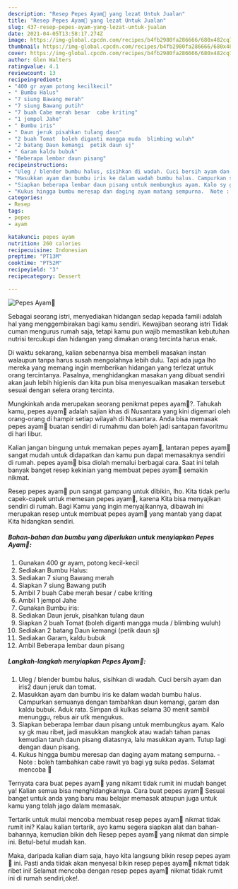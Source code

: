 ```yaml
---
description: "Resep Pepes Ayam🐔 yang lezat Untuk Jualan"
title: "Resep Pepes Ayam🐔 yang lezat Untuk Jualan"
slug: 437-resep-pepes-ayam-yang-lezat-untuk-jualan
date: 2021-04-05T13:58:17.274Z
image: https://img-global.cpcdn.com/recipes/b4fb2980fa286666/680x482cq70/pepes-ayam🐔-foto-resep-utama.jpg
thumbnail: https://img-global.cpcdn.com/recipes/b4fb2980fa286666/680x482cq70/pepes-ayam🐔-foto-resep-utama.jpg
cover: https://img-global.cpcdn.com/recipes/b4fb2980fa286666/680x482cq70/pepes-ayam🐔-foto-resep-utama.jpg
author: Glen Walters
ratingvalue: 4.1
reviewcount: 13
recipeingredient:
- "400 gr ayam potong kecilkecil"
- " Bumbu Halus"
- "7 siung Bawang merah"
- "7 siung Bawang putih"
- "7 buah Cabe merah besar  cabe kriting"
- "1 jempol Jahe"
- " Bumbu iris"
- " Daun jeruk pisahkan tulang daun"
- "2 buah Tomat  boleh diganti mangga muda  blimbing wuluh"
- "2 batang Daun kemangi  petik daun sj"
- " Garam kaldu bubuk"
- "Beberapa lembar daun pisang"
recipeinstructions:
- "Uleg / blender bumbu halus, sisihkan di wadah. Cuci bersih ayam dan iris2 daun jeruk dan tomat."
- "Masukkan ayam dan bumbu iris ke dalam wadah bumbu halus. Campurkan semuanya dengan tambahkan daun kemangi, garam dan kaldu bubuk. Aduk rata. Simpan di kulkas selama 30 menit sambil menunggu, rebus air utk mengukus."
- "Siapkan beberapa lembar daun pisang untuk membungkus ayam. Kalo sy gk mau ribet, jadi masukkan mangkok atau wadah tahan panas kemudian taruh daun pisang diatasnya, lalu masukkan ayam. Tutup lagi dengan daun pisang."
- "Kukus hingga bumbu meresap dan daging ayam matang sempurna.  Note : boleh tambahkan cabe rawit ya bagi yg suka pedas. Selamat mencoba 🥰"
categories:
- Resep
tags:
- pepes
- ayam

katakunci: pepes ayam 
nutrition: 260 calories
recipecuisine: Indonesian
preptime: "PT13M"
cooktime: "PT52M"
recipeyield: "3"
recipecategory: Dessert

---
```



![Pepes Ayam🐔](https://img-global.cpcdn.com/recipes/b4fb2980fa286666/680x482cq70/pepes-ayam🐔-foto-resep-utama.jpg)

Sebagai seorang istri, menyediakan hidangan sedap kepada famili adalah hal yang menggembirakan bagi kamu sendiri. Kewajiban seorang istri Tidak cuman mengurus rumah saja, tetapi kamu pun wajib memastikan kebutuhan nutrisi tercukupi dan hidangan yang dimakan orang tercinta harus enak.

Di waktu  sekarang, kalian sebenarnya bisa membeli masakan instan walaupun tanpa harus susah mengolahnya lebih dulu. Tapi ada juga lho mereka yang memang ingin memberikan hidangan yang terlezat untuk orang tercintanya. Pasalnya, menghidangkan masakan yang dibuat sendiri akan jauh lebih higienis dan kita pun bisa menyesuaikan masakan tersebut sesuai dengan selera orang tercinta. 



Mungkinkah anda merupakan seorang penikmat pepes ayam🐔?. Tahukah kamu, pepes ayam🐔 adalah sajian khas di Nusantara yang kini digemari oleh orang-orang di hampir setiap wilayah di Nusantara. Anda bisa memasak pepes ayam🐔 buatan sendiri di rumahmu dan boleh jadi santapan favoritmu di hari libur.

Kalian jangan bingung untuk memakan pepes ayam🐔, lantaran pepes ayam🐔 sangat mudah untuk didapatkan dan kamu pun dapat memasaknya sendiri di rumah. pepes ayam🐔 bisa diolah memalui berbagai cara. Saat ini telah banyak banget resep kekinian yang membuat pepes ayam🐔 semakin nikmat.

Resep pepes ayam🐔 pun sangat gampang untuk dibikin, lho. Kita tidak perlu capek-capek untuk memesan pepes ayam🐔, karena Kita bisa menyajikan sendiri di rumah. Bagi Kamu yang ingin menyajikannya, dibawah ini merupakan resep untuk membuat pepes ayam🐔 yang mantab yang dapat Kita hidangkan sendiri.

<!--inarticleads1-->

##### Bahan-bahan dan bumbu yang diperlukan untuk menyiapkan Pepes Ayam🐔:

1. Gunakan 400 gr ayam, potong kecil-kecil
1. Sediakan  Bumbu Halus:
1. Sediakan 7 siung Bawang merah
1. Siapkan 7 siung Bawang putih
1. Ambil 7 buah Cabe merah besar / cabe kriting
1. Ambil 1 jempol Jahe
1. Gunakan  Bumbu iris:
1. Sediakan  Daun jeruk, pisahkan tulang daun
1. Siapkan 2 buah Tomat  (boleh diganti mangga muda / blimbing wuluh)
1. Sediakan 2 batang Daun kemangi  (petik daun sj)
1. Sediakan  Garam, kaldu bubuk
1. Ambil Beberapa lembar daun pisang




<!--inarticleads2-->

##### Langkah-langkah menyiapkan Pepes Ayam🐔:

1. Uleg / blender bumbu halus, sisihkan di wadah. Cuci bersih ayam dan iris2 daun jeruk dan tomat.
1. Masukkan ayam dan bumbu iris ke dalam wadah bumbu halus. Campurkan semuanya dengan tambahkan daun kemangi, garam dan kaldu bubuk. Aduk rata. Simpan di kulkas selama 30 menit sambil menunggu, rebus air utk mengukus.
1. Siapkan beberapa lembar daun pisang untuk membungkus ayam. Kalo sy gk mau ribet, jadi masukkan mangkok atau wadah tahan panas kemudian taruh daun pisang diatasnya, lalu masukkan ayam. Tutup lagi dengan daun pisang.
1. Kukus hingga bumbu meresap dan daging ayam matang sempurna.  - Note : boleh tambahkan cabe rawit ya bagi yg suka pedas. Selamat mencoba 🥰




Ternyata cara buat pepes ayam🐔 yang nikamt tidak rumit ini mudah banget ya! Kalian semua bisa menghidangkannya. Cara buat pepes ayam🐔 Sesuai banget untuk anda yang baru mau belajar memasak ataupun juga untuk kamu yang telah jago dalam memasak.

Tertarik untuk mulai mencoba membuat resep pepes ayam🐔 nikmat tidak rumit ini? Kalau kalian tertarik, ayo kamu segera siapkan alat dan bahan-bahannya, kemudian bikin deh Resep pepes ayam🐔 yang nikmat dan simple ini. Betul-betul mudah kan. 

Maka, daripada kalian diam saja, hayo kita langsung bikin resep pepes ayam🐔 ini. Pasti anda tiidak akan menyesal bikin resep pepes ayam🐔 nikmat tidak ribet ini! Selamat mencoba dengan resep pepes ayam🐔 nikmat tidak rumit ini di rumah sendiri,oke!.

